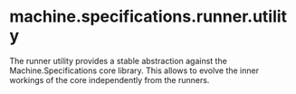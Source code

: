 machine.specifications.runner.utility
=============================

The runner utility provides a stable abstraction against the Machine.Specifications core library. This allows to evolve the inner workings of the core independently from the runners.